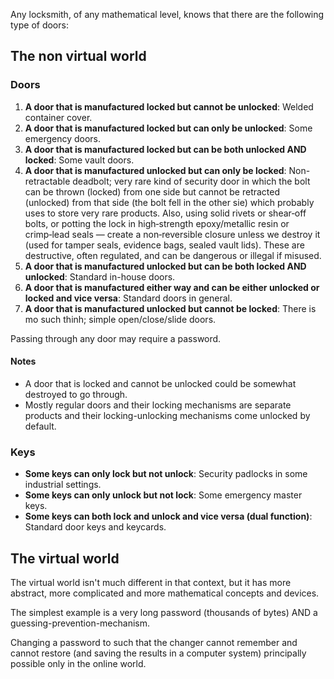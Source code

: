 Any locksmith, of any mathematical level, knows that there are the following type of doors:

## The non virtual world

### Doors

1. **A door that is manufactured locked but cannot be unlocked**: Welded container cover.
1. **A door that is manufactured locked but can only be unlocked**: Some emergency doors.
1. **A door that is manufactured locked but can be both unlocked AND locked**: Some vault doors.
1. **A door that is manufactured unlocked but can only be locked**: Non-retractable deadbolt; very rare kind of security door in which the bolt can be thrown (locked) from one side but cannot be retracted (unlocked) from that side (the bolt fell in the other sie) which probably uses to store very rare products. Also, using solid rivets or shear‑off bolts, or potting the lock in high‑strength epoxy/metallic resin or crimp‑lead seals — create a non‑reversible closure unless we destroy it (used for tamper seals, evidence bags, sealed vault lids). These are destructive, often regulated, and can be dangerous or illegal if misused.
1. **A door that is manufactured unlocked but can be both locked AND unlocked**: Standard in-house doors.
1. **A door that is manufactured either way and can be either unlocked or locked and vice versa**: Standard doors in general.
1. **A door that is manufactured unlocked but cannot be locked**: There is mo such thinh; simple open/close/slide doors.

Passing through any door may require a password.

#### Notes

* A door that is locked and cannot be unlocked could be somewhat destroyed to go through.
* Mostly regular doors and their locking mechanisms are separate products and their locking-unlocking mechanisms come unlocked by default.

### Keys

* **Some keys can only lock but not unlock**: Security padlocks in some industrial settings. 
* **Some keys can only unlock but not lock**: Some emergency master keys.
* **Some keys can both lock and unlock and vice versa (dual function)**: Standard door keys and keycards.

## The virtual world

The virtual world isn't much different in that context, but it has more abstract, more complicated and more mathematical concepts and devices.

The simplest example is a very long password (thousands of bytes) AND a guessing-prevention-mechanism.

Changing a password to such that the changer cannot remember and cannot restore (and saving the results in a computer system) principally possible only in the online world.
